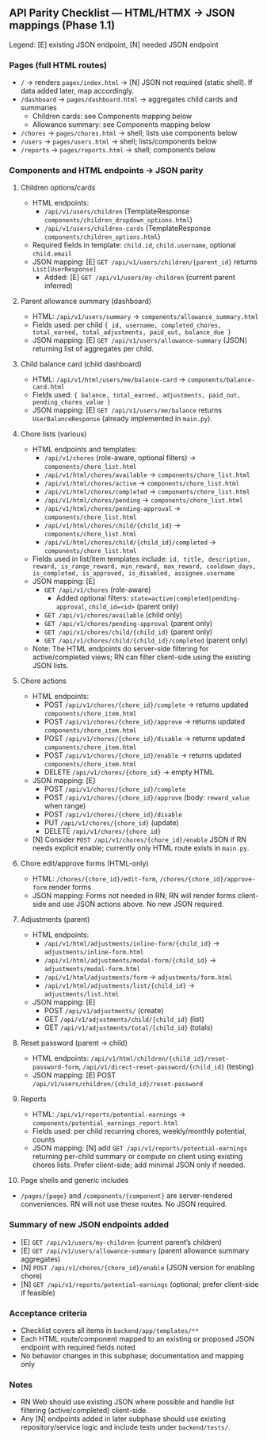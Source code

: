 ## API Parity Checklist — HTML/HTMX → JSON mappings (Phase 1.1)

Legend: [E] existing JSON endpoint, [N] needed JSON endpoint

### Pages (full HTML routes)
- `/` → renders `pages/index.html` → [N] JSON not required (static shell). If data added later, map accordingly.
- `/dashboard` → `pages/dashboard.html` → aggregates child cards and summaries
  - Children cards: see Components mapping below
  - Allowance summary: see Components mapping below
- `/chores` → `pages/chores.html` → shell; lists use components below
- `/users` → `pages/users.html` → shell; lists/components below
- `/reports` → `pages/reports.html` → shell; components below

### Components and HTML endpoints → JSON parity

1) Children options/cards
   - HTML endpoints:
     - `/api/v1/users/children` (TemplateResponse `components/children_dropdown_options.html`)
     - `/api/v1/users/children-cards` (TemplateResponse `components/children_options.html`)
   - Required fields in template: `child.id`, `child.username`, optional `child.email`
   - JSON mapping: [E] `GET /api/v1/users/children/{parent_id}` returns `List[UserResponse]`
     - Added: [E] `GET /api/v1/users/my-children` (current parent inferred)

2) Parent allowance summary (dashboard)
   - HTML: `/api/v1/users/summary` → `components/allowance_summary.html`
   - Fields used: per child `{ id, username, completed_chores, total_earned, total_adjustments, paid_out, balance_due }`
   - JSON mapping: [E] `GET /api/v1/users/allowance-summary` (JSON) returning list of aggregates per child.

3) Child balance card (child dashboard)
   - HTML: `/api/v1/html/users/me/balance-card` → `components/balance-card.html`
   - Fields used: `{ balance, total_earned, adjustments, paid_out, pending_chores_value }`
   - JSON mapping: [E] `GET /api/v1/users/me/balance` returns `UserBalanceResponse` (already implemented in `main.py`).

4) Chore lists (various)
   - HTML endpoints and templates:
     - `/api/v1/chores` (role-aware, optional filters) → `components/chore_list.html`
     - `/api/v1/html/chores/available` → `components/chore_list.html`
     - `/api/v1/html/chores/active` → `components/chore_list.html`
     - `/api/v1/html/chores/completed` → `components/chore_list.html`
     - `/api/v1/html/chores/pending` → `components/chore_list.html`
     - `/api/v1/html/chores/pending-approval` → `components/chore_list.html`
     - `/api/v1/html/chores/child/{child_id}` → `components/chore_list.html`
     - `/api/v1/html/chores/child/{child_id}/completed` → `components/chore_list.html`
   - Fields used in list/item templates include: `id, title, description, reward, is_range_reward, min_reward, max_reward, cooldown_days, is_completed, is_approved, is_disabled, assignee.username`
   - JSON mapping: [E]
     - `GET /api/v1/chores` (role-aware)
       - Added optional filters: `state=active|completed|pending-approval`, `child_id=<id>` (parent only)
     - `GET /api/v1/chores/available` (child only)
     - `GET /api/v1/chores/pending-approval` (parent only)
     - `GET /api/v1/chores/child/{child_id}` (parent only)
     - `GET /api/v1/chores/child/{child_id}/completed` (parent only)
   - Note: The HTML endpoints do server-side filtering for active/completed views; RN can filter client-side using the existing JSON lists.

5) Chore actions
   - HTML endpoints:
     - POST `/api/v1/chores/{chore_id}/complete` → returns updated `components/chore_item.html`
     - POST `/api/v1/chores/{chore_id}/approve` → returns updated `components/chore_item.html`
     - POST `/api/v1/chores/{chore_id}/disable` → returns updated `components/chore_item.html`
     - POST `/api/v1/chores/{chore_id}/enable` → returns updated `components/chore_item.html`
     - DELETE `/api/v1/chores/{chore_id}` → empty HTML
   - JSON mapping: [E]
     - POST `/api/v1/chores/{chore_id}/complete`
     - POST `/api/v1/chores/{chore_id}/approve` (body: `reward_value` when range)
     - POST `/api/v1/chores/{chore_id}/disable`
     - PUT `/api/v1/chores/{chore_id}` (update)
     - DELETE `/api/v1/chores/{chore_id}`
   - [N] Consider `POST /api/v1/chores/{chore_id}/enable` JSON if RN needs explicit enable; currently only HTML route exists in `main.py`.

6) Chore edit/approve forms (HTML-only)
   - HTML: `/chores/{chore_id}/edit-form`, `/chores/{chore_id}/approve-form` render forms
   - JSON mapping: Forms not needed in RN; RN will render forms client-side and use JSON actions above. No new JSON required.

7) Adjustments (parent)
   - HTML endpoints:
     - `/api/v1/html/adjustments/inline-form/{child_id}` → `adjustments/inline-form.html`
     - `/api/v1/html/adjustments/modal-form/{child_id}` → `adjustments/modal-form.html`
     - `/api/v1/html/adjustments/form` → `adjustments/form.html`
     - `/api/v1/html/adjustments/list/{child_id}` → `adjustments/list.html`
   - JSON mapping: [E]
     - POST `/api/v1/adjustments/` (create)
     - GET `/api/v1/adjustments/child/{child_id}` (list)
     - GET `/api/v1/adjustments/total/{child_id}` (totals)

8) Reset password (parent → child)
   - HTML endpoints: `/api/v1/html/children/{child_id}/reset-password-form`, `/api/v1/direct-reset-password/{child_id}` (testing)
   - JSON mapping: [E] POST `/api/v1/users/children/{child_id}/reset-password`

9) Reports
   - HTML: `/api/v1/reports/potential-earnings` → `components/potential_earnings_report.html`
   - Fields used: per child recurring chores, weekly/monthly potential, counts
   - JSON mapping: [N] add `GET /api/v1/reports/potential-earnings` returning per-child summary or compute on client using existing chores lists. Prefer client-side; add minimal JSON only if needed.

10) Page shells and generic includes
   - `/pages/{page}` and `/components/{component}` are server-rendered conveniences. RN will not use these routes. No JSON required.

### Summary of new JSON endpoints added
- [E] `GET /api/v1/users/my-children` (current parent’s children)
- [E] `GET /api/v1/users/allowance-summary` (parent allowance summary aggregates)
- [N] `POST /api/v1/chores/{chore_id}/enable` (JSON version for enabling chore)
- [N] `GET /api/v1/reports/potential-earnings` (optional; prefer client-side if feasible)

### Acceptance criteria
- Checklist covers all items in `backend/app/templates/**`
- Each HTML route/component mapped to an existing or proposed JSON endpoint with required fields noted
- No behavior changes in this subphase; documentation and mapping only

### Notes
- RN Web should use existing JSON where possible and handle list filtering (active/completed) client-side.
- Any [N] endpoints added in later subphase should use existing repository/service logic and include tests under `backend/tests/`.


